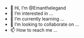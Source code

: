 - 👋 Hi, I’m @Emanthelegand
- 👀 I’m interested in ...
- 🌱 I’m currently learning ...
- 💞️ I’m looking to collaborate on ...
- 📫 How to reach me ...

<!---
Emanthelegand/Emanthelegand is a ✨ special ✨ repository because its `README.md` (this file) appears on your GitHub profile.
You can click the Preview link to take a look at your changes.
--->
